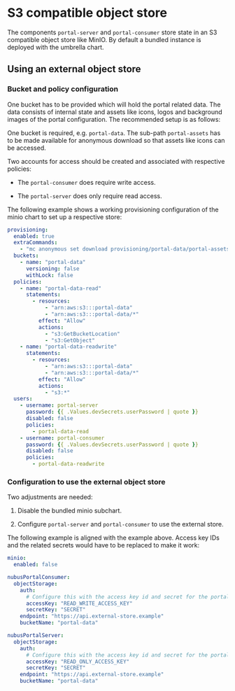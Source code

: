 # S3 compatible object store

The components `portal-server` and `portal-consumer` store state in an S3
compatible object store like MinIO. By default a bundled instance is deployed
with the umbrella chart.


## Using an external object store

### Bucket and policy configuration

One bucket has to be provided which will hold the portal related data. The data
consists of internal state and assets like icons, logos and background images of
the portal configuration. The recommended setup is as follows:

One bucket is required, e.g. `portal-data`. The sub-path `portal-assets` has to
be made available for anonymous download so that assets like icons can be
accessed.

Two accounts for access should be created and associated with respective policies:

- The `portal-consumer` does require write access.

- The `portal-server` does only require read access.

The following example shows a working provisioning configuration of the minio
chart to set up a respective store:

```yaml
provisioning:
  enabled: true
  extraCommands:
    - "mc anonymous set download provisioning/portal-data/portal-assets"
  buckets:
    - name: "portal-data"
      versioning: false
      withLock: false
  policies:
    - name: "portal-data-read"
      statements:
        - resources:
            - "arn:aws:s3:::portal-data"
            - "arn:aws:s3:::portal-data/*"
          effect: "Allow"
          actions:
            - "s3:GetBucketLocation"
            - "s3:GetObject"
    - name: "portal-data-readwrite"
      statements:
        - resources:
            - "arn:aws:s3:::portal-data"
            - "arn:aws:s3:::portal-data/*"
          effect: "Allow"
          actions:
            - "s3:*"
  users:
    - username: portal-server
      password: {{ .Values.devSecrets.userPassword | quote }}
      disabled: false
      policies:
        - portal-data-read
    - username: portal-consumer
      password: {{ .Values.devSecrets.userPassword | quote }}
      disabled: false
      policies:
        - portal-data-readwrite
```

### Configuration to use the external object store

Two adjustments are needed:

1. Disable the bundled minio subchart.

2. Configure `portal-server` and `portal-consumer` to use the external store.

The following example is aligned with the example above. Access key IDs and the
related secrets would have to be replaced to make it work:

```yaml
minio:
  enabled: false

nubusPortalConsumer:
  objectStorage:
    auth:
      # Configure this with the access key id and secret for the portal consumer
      accessKey: "READ_WRITE_ACCESS_KEY"
      secretKey: "SECRET"
    endpoint: "https://api.external-store.example"
    bucketName: "portal-data"

nubusPortalServer:
  objectStorage:
    auth:
      # Configure this with the access key id and secret for the portal server
      accessKey: "READ_ONLY_ACCESS_KEY"
      secretKey: "SECRET"
    endpoint: "https://api.external-store.example"
    bucketName: "portal-data"
```
